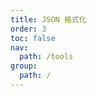 ```yaml
---
title: JSON 格式化
order: 3
toc: false
nav:
  path: /tools
group:
  path: /
---
```


<code src="../formatJSON/index.tsx" inline />
